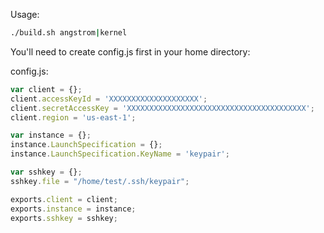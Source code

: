 Usage:

```sh
./build.sh angstrom|kernel
```

You'll need to create config.js first in your home directory:

config.js:

```javascript
var client = {};
client.accessKeyId = 'XXXXXXXXXXXXXXXXXXXX';
client.secretAccessKey = 'XXXXXXXXXXXXXXXXXXXXXXXXXXXXXXXXXXXXXXXX';
client.region = 'us-east-1';

var instance = {};
instance.LaunchSpecification = {};
instance.LaunchSpecification.KeyName = 'keypair';

var sshkey = {};
sshkey.file = "/home/test/.ssh/keypair";

exports.client = client;
exports.instance = instance;
exports.sshkey = sshkey;
```
